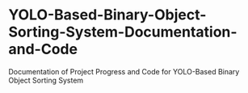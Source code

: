 # YOLO-Based-Binary-Object-Sorting-System-Documentation-and-Code
Documentation of Project Progress and Code for YOLO-Based Binary Object Sorting System
